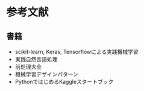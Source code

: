 # 参考文献

## 書籍

* scikit-learn, Keras, Tensorflowによる実践機械学習
* 実践自然言語処理
* 前処理大全
* 機械学習デザインパターン
* PythonではじめるKaggleスタートブック